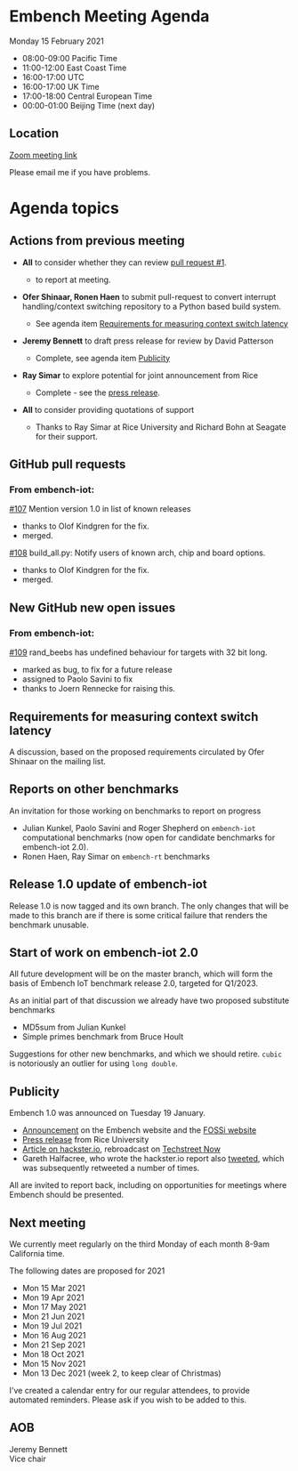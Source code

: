 # Embench Meeting Agenda

Monday 15 February 2021

- 08:00-09:00 Pacific Time
- 11:00-12:00 East Coast Time
- 16:00-17:00 UTC
- 16:00-17:00 UK Time
- 17:00-18:00 Central European Time
- 00:00-01:00 Beijing Time (next day)

## Location

[Zoom meeting link](https://us02web.zoom.us/j/81535560831?pwd=a3dwUW5ncld5Wk5EM1ZkRmdxck9aUT09)

Please email me if you have problems.

# Agenda topics

## Actions from previous meeting

- **All** to consider whether they can review [pull request #1](https://github.com/embench/embench-rt/pull/1).

    - to report at meeting.

- **Ofer Shinaar, Ronen Haen** to submit pull-request to convert interrupt handling/context switching repository to a Python based build system.

	- See agenda item [Requirements for measuring context switch latency](#requirements-for-measuring-context-switch-latency)

- **Jeremy Bennett** to draft press release for review by David Patterson

	- Complete, see agenda item [Publicity](#publicity)

- **Ray Simar** to explore potential for joint announcement from Rice

	- Complete - see the [press release](https://eceweb.rice.edu/news/rice-ece-helps-launch-embench-10-benchmark-suite-iot-class).

- **All** to consider providing quotations of support

	- Thanks to Ray Simar at Rice University and Richard Bohn at Seagate for
      their support.

## GitHub pull requests

### From embench-iot:

[#107](https://github.com/embench/embench-iot/pull/107) Mention version 1.0 in list of known releases

- thanks to Olof Kindgren for the fix.
- merged.

[#108](https://github.com/embench/embench-iot/pull/108) build_all.py: Notify users of known arch, chip and board options.

- thanks to Olof Kindgren for the fix.
- merged.

## New GitHub new open issues

### From embench-iot:

[#109](https://github.com/embench/embench-iot/issues/109) rand_beebs has undefined behaviour for targets with 32 bit long.

- marked as bug, to fix for a future release
- assigned to Paolo Savini to fix
- thanks to Joern Rennecke for raising this.

## Requirements for measuring context switch latency

A discussion, based on the proposed requirements circulated by Ofer Shinaar on the mailing list.

## Reports on other benchmarks

An invitation for those working on benchmarks to report on progress

- Julian Kunkel, Paolo Savini and Roger Shepherd on `embench-iot` computational benchmarks (now open for candidate benchmarks for embench-iot 2.0).
- Ronen Haen, Ray Simar on `embench-rt` benchmarks

## Release 1.0 update of embench-iot

Release 1.0 is now tagged and its own branch. The only changes that will be made to this branch are if there is some critical failure that renders the benchmark unusable.

## Start of work on embench-iot 2.0

All future development will be on the master branch, which will form the basis of Embench IoT benchmark release 2.0, targeted for Q1/2023.

As an initial part of that discussion we already have two proposed substitute benchmarks
- MD5sum from Julian Kunkel
- Simple primes benchmark from Bruce Hoult

Suggestions for other new benchmarks, and which we should retire. `cubic` is notoriously an outlier for using `long double`.

## Publicity

Embench 1.0 was announced on Tuesday 19 January.
- [Announcement](https://www.embench.org/news.html) on the Embench website and the [FOSSi website](https://www.fossi-foundation.org/2021/01/19/embench-1-0)
- [Press release](https://eceweb.rice.edu/news/rice-ece-helps-launch-embench-10-benchmark-suite-iot-class) from Rice University
- [Article on hackster.io](https://www.hackster.io/news/embench-1-0-already-in-use-at-seagate-promises-fully-open-real-world-comparatives-for-iot-devices-faf19e91c729), rebroadcast on [Techstreet Now](https://www.thetechstreetnow.com/tech/embench-10-already-in-use-at-seagate-promises-fully-open-real-world-comparatives-for-iot-devices/13581451178362690363/13581451178362690363/)
- Gareth Halfacree, who wrote the hackster.io report also [tweeted](https://twitter.com/Hacksterio/status/1351938708589719553), which was subsequently retweeted a number of times.

All are invited to report back, including on opportunities for meetings where Embench should be presented.

## Next meeting

We currently meet regularly on the third Monday of each month 8-9am California time.

The following dates are proposed for 2021

- Mon 15 Mar 2021
- Mon 19 Apr 2021
- Mon 17 May 2021
- Mon 21 Jun 2021
- Mon 19 Jul 2021
- Mon 16 Aug 2021
- Mon 21 Sep 2021
- Mon 18 Oct 2021
- Mon 15 Nov 2021
- Mon 13 Dec 2021 (week 2, to keep clear of Christmas)

I've created a calendar entry for our regular attendees, to provide
automated reminders. Please ask if you wish to be added to this.

## AOB


Jeremy Bennett\
Vice chair
